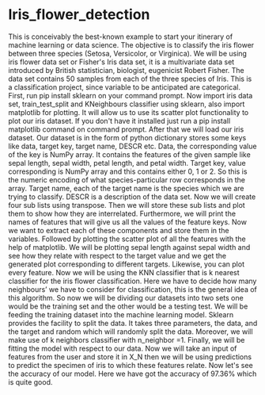 # Iris_flower_detection
This is conceivably the best-known example to start your itinerary of machine learning or data science. The objective is to classify the iris flower between three species (Setosa, Versicolor, or Virginica). We will be using iris flower data set or Fisher's Iris data set, it is a multivariate data set introduced by British statistician, biologist, eugenicist Robert Fisher. The data set contains 50 samples from each of the three species of Iris. This is a classification project, since variable to be anticipated are categorical. First, run pip install sklearn on your command prompt. Now import iris data set, train_test_split and KNeighbours classifier using sklearn, also import matplotlib for plotting. It will allow us to use its scatter plot functionality to plot our iris dataset. If you don't have it installed just run a pip install matplotlib command on command prompt. After that we will load our iris dataset.
Our dataset is in the form of python dictionary stores some keys like data, target key, target name, DESCR etc.
Data, the corresponding value of the key is NumPy array.  It contains the features of the given sample like sepal length, sepal width, petal length, and petal width.
Target key, value corresponding is NumPy array and this contains either 0, 1 or 2. So this is the numeric encoding of what species-particular row corresponds in the array.
Target name, each of the target name is the species which we are trying to classify.
DESCR is a description of the data set.
Now we will create four sub lists using transpose. Then we will store these sub lists and plot them to show how they are interrelated. Furthermore, we will print the names of features that will give us all the values of the feature keys.
Now we want to extract each of these components and store them in the variables. Followed by plotting the scatter plot of all the features with the help of matplotlib. We will be plotting sepal length against sepal width and see how they relate with respect to the target value and we get the generated plot corresponding to different targets. Likewise, you can plot every feature.
Now we will be using the KNN classifier that is k nearest classifier for the iris flower classification. Here we have to decide how many neighbours’ we have to consider for classification, this is the general idea of this algorithm.
So now we will be dividing our datasets into two sets one would be the training set and the other would be a testing test. We will be feeding the training dataset into the machine learning model.
Sklearn provides the facility to split the data. It takes three parameters, the data, and the target and random which will randomly split the data. Moreover, we will make use of k neighbors classifier with n_neighbor =1. Finally, we will be fitting the model with respect to our data. Now we will take an input of features from the user and store it in X_N then we will be using predictions to predict the specimen of iris to which these features relate.
Now let's see the accuracy of our model. Here we have got the accuracy of 97.36% which is quite good.
